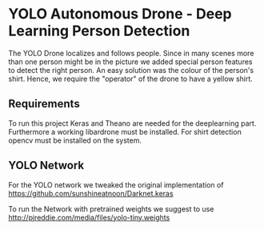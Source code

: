 # YOLO Autonomous Drone - Deep Learning Person Detection

The YOLO Drone localizes and follows people. Since in many scenes more than one person might be in the picture we added special person features to detect the right person. An easy solution was the colour of the person's shirt. Hence, we require the "operator" of the drone to have a yellow shirt.

## Requirements
To run this project Keras and Theano are needed for the deeplearning part. Furthermore a working libardrone must be installed. For shirt detection opencv must be installed on the system.

## YOLO Network
For the YOLO network we tweaked the original implementation of https://github.com/sunshineatnoon/Darknet.keras

To run the Network with pretrained weights we suggest to use http://pjreddie.com/media/files/yolo-tiny.weights
